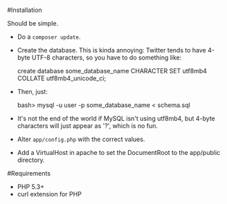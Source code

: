 #Installation

Should be simple.

* Do a `composer update`.
* Create the database. This is kinda annoying: Twitter tends to have 4-byte UTF-8 characters, so you have to do something like:

    create database some_database_name CHARACTER SET utf8mb4 COLLATE utf8mb4_unicode_ci;

* Then, just:

    bash> mysql -u user -p some_database_name < schema.sql

* It's not the end of the world if MySQL isn't using utf8mb4, but 4-byte characters will just appear as '?', which is no fun.

* Alter `app/config.php` with the correct values.
* Add a VirtualHost in apache to set the DocumentRoot to the app/public directory.

#Requirements

* PHP 5.3+
* curl extension for PHP

